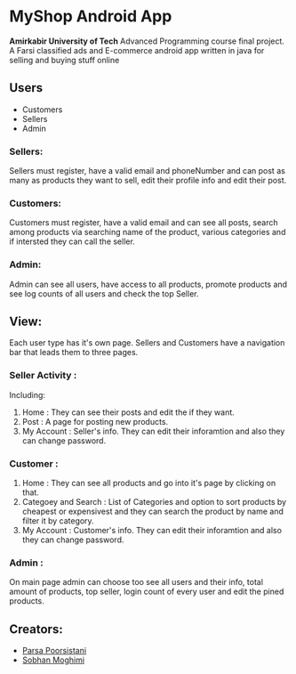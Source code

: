 # MyShop Android App
**Amirkabir University of Tech** Advanced Programming course final project.
A Farsi classified ads and E-commerce android app written in java for selling and buying stuff online


## Users 
* Customers
* Sellers
* Admin

### Sellers:
Sellers must register, have a valid email and phoneNumber and can post as many as products they want to sell, edit their profile info and edit their post.
### Customers:
Customers must register, have a valid email and can see all posts, search among products via searching name of the product, various categories and if intersted they can call the seller.
### Admin:
Admin can see all users, have access to all products, promote products and see log counts of all users and check the top Seller.

## View:
Each user type has it's own page. Sellers and Customers have a navigation bar that leads them to three pages.
### Seller Activity :
Including:
1. Home : They can see their posts and edit the if they want.
2. Post : A page for posting new products.
3. My Account : Seller's info. They can edit their inforamtion and also they can change password.

### Customer :
1. Home : They can see all products and go into it's page by clicking on that.
2. Categoey and Search : List of Categories and option to sort products by cheapest or expensivest and they can search the product by name and filter it by category.
3. My Account : Customer's info. They can edit their inforamtion and also they can change password.
### Admin :
On main page admin can choose too see all users and their info, total amount of products, top seller, login count of every user and edit the pined products.

## Creators:
* [Parsa Poorsistani](https://github.com/Parsa1378)
* [Sobhan Moghimi](https://github.com/SobhanMoghimi)
